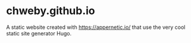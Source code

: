 # chweby.github.io
A static website created with https://appernetic.io/ that use the very cool static site generator Hugo.
